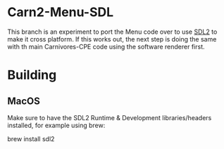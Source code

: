 # Carn2-Menu-SDL

This branch is an experiment to port the Menu code over to use [SDL2](https://libsdl.org) to make it cross platform. If this works out, the next step is doing the same with th main Carnivores-CPE code using the software renderer first.

# Building

## MacOS

Make sure to have the SDL2 Runtime & Development libraries/headers installed, for example using brew:

  brew install sdl2

